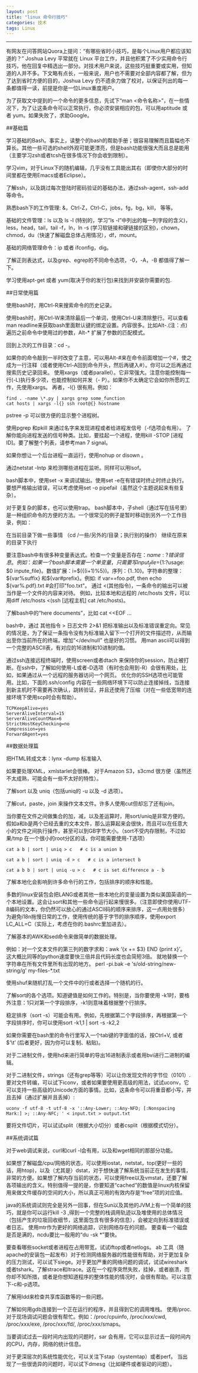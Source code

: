 ```yaml
---
layout: post
title: "linux 命令行技巧"
categories: 技术
tags: Linux
---
```



---

有网友在问答网站Quora上提问：“有哪些省时小技巧，是每个Linux用户都应该知道的？” Joshua Levy 平常就在 Linux 平台工作，并且他积累了不少实用命令行技巧，他在回复中精选出一部分。对技术用户来说，这些技巧挺重要或实用，但知道的人并不多。下文略有点长，一般来说，用户也不需要对全部内容都了解，但为了达到省时方便的目的，Joshua Levy  仍不遗余力做了校对，以保证列出的每一条都值得一读，前提是你是一位Linux重度用户。

为了获取文中提到的一个命令的更多信息，先试下“man <命令名称>”，在一些情况下，为了让这条命令可以正常执行，你必须安装相应的包，可以用aptitude 或者 yum。如果失败了，求助Google。


##基础篇

学习基础的Bash。事实上，读整个的bash的帮助手册；很容易理解而且篇幅也不算长。其他一些可选的shell外观可能更漂亮，但是bash功能很强大而且总是能用（主要学习zsh或者tcsh在很多情况下你会收到限制）。

学习vim，对于Linux下的随机编辑，几乎没有工具能出其右（即使你大部分的时间里都在使用Emacs或者Eclipse）。

了解ssh，以及跳过每次登陆时密码验证的基础办法，通过ssh-agent，ssh-add等命令。

熟悉bash下的工作管理: &，Ctrl-Z，Ctrl-C，jobs，fg，bg，kill， 等等。

基础的文件管理：ls 以及 ls -l (特别的，学习”ls -l”中列出的每一列字段的含义)，less，head，tail，tail -f，ln，ln -s (学习软链接和硬链接的区别)，chown，chmod，du（快速了解磁盘总体占用情况），df，mount。

基础的网络管理命令：ip 或者 ifconfig，dig。

了解正则表达式，以及grep、egrep的不同命令选项，-0，-A，-B 都值得了解一下。

学习使用apt-get 或者 yum(取决于你的发行包)来找到并安装你需要的包.


##日常使用篇

使用bash时，用Ctrl-R来搜索命令的历史记录。

使用bash时，用Ctrl-W来清除最后一个单词，使用Ctrl-U来清除整行。可以查看man readline来获取bash里面默认键的绑定设置。内容很多。比如Alt-.(注：点)遍历之前命令中使用过的参数，Alt-* 扩展了参数的匹配模式。

回到上次的工作目录：cd -。

如果你的命令敲到一半时改变了主意，可以用Alt-#来在命令前面增加一个#，使之成为一行注释（或者使用Ctrl-A回到命令开头，然后再键入#）。你可以之后再通过搜索历史记录回来。
使用xargs（或者parallel）。它非常强大。注意你能控制每一行(-L)执行多少项，也能控制如何并发（- P）。如果你不太确定它会如你所愿的工作，先使用xargs。 再者，-l{} 很有用。例如：

	find . -name \*.py | xargs grep some_function
	cat hosts | xargs -l{} ssh root@{} hostname

pstree -p 可以很方便的显示整个进程树。

使用pgrep 和pkill 来通过名字来发现进程或者给进程发信号（-f选项会有用）。
了解你能向进程发送的信号种类。比如，要挂起一个进程，使用kill -STOP [进程ID]。要了解整个列表，请参考man 7 signal。

如果你想让一个后台进程一直运行，使用nohup or disown 。

通过netstat -lntp 来检测哪些进程在监听。同样可以用lsof。

bash脚本中，使用set -x 来调试输出。使用set -e在有错误时终止时终止执行。要想严格输出错误，可以考虑使用set -o pipefail（虽然这个主题说起来有些复杂）。

对于更复杂的脚本，也可以使用trap。
bash脚本中，子shell（通过写在括号里）是一种组织命令的方便的方法。一个很常见的例子是暂时移动到另外一个工作目录，例如：

在当前目录下做一些事情
（cd /一些/另外的/目录；执行别的操作）
继续在原来的目录下执行

要注意bash中有很多种变量表达式。检查一个变量是否存在：${name:?错误信息}。例如：如果一个bash脚本需要一个单变量，只需要写input_file=${1:?usage: $0 inpute_file}。数值扩展：i=$({(i+1)%5})。序列：{1..10}。字符串的整理：${var%suffix} 和${var#prefix}。例如:
if var==foo.pdf, then echo ${var%.pdf}.txt   #会打印"foo.txt"。
通过 <(其他指令)，一条命令的输出可以被当作是一个文件的内容来对待。 例如，比较本地和远程的 /etc/hosts 文件，可以用diff /etc/hosts <(ssh [远程主机] cat /etc/hosts)。

了解bash中的“here documents”，比如 cat <<EOF …

bash中，通过 其他指令 > 日志文件 2>&1  把标准输出以及标准错误重定向。常见的情况是，为了保证一条指令没有为标准输入留下一个打开的文件描述符，从而输出至你当前所在的终端，增加“</dev/null” 也是好的习惯。
用man ascii可以得到一个完整的ASCII表，有对应的16进制和10进制的值。

通过ssh连接远程终端时，使用screen或者dtach 来保持你的session，防止被打断。在ssh中，了解如何使用-L或者-D选项（有时也会用到-R）会很有用处，比如，如果通过从一个远程的服务器访问一个网页。
优化你的SSH选项也可能管用。比如，下面的.ssh/config 内容在一些网络环境下可以防止连接掉线，当连接到新主机时不需要再次确认，跳转验证，并且还使用了压缩（对在一些低宽带的连接环境下使用scp时会有帮助）。


	TCPKeepAlive=yes
	ServerAliveInterval=15
	ServerAliveCountMax=6
	StrictHostKeyChecking=no
	Compression=yes
	ForwardAgent=yes


##数据处理篇

把HTML转成文本：lynx -dump 标准输入

如果要处理XML，xmlstarlet会很棒。
对于Amazon S3，s3cmd 很方便（虽然还不太成熟，可能会有一些不太好的特性）。

了解sort 以及 uniq（包括uniq的 -u 以及 -d 选项）。

了解cut，paste，join 来操作文本文件。许多人使用cut但却忘了还有join。

当你要在文件之间做集合的加，减，以及差运算时，用sort/uniq是非常方便的。假如a和b是两个已经去重的文本文件，那么运算起来会很快，而且可以在任意大小的文件之间执行操作，甚至可以到GB字节大小。（sort不受内存限制，不过如果/tmp 在一个很小的root分区的话，你可能需要使用-T选项）


	cat a b | sort | uniq > c   # c is a union b

	cat a b | sort | uniq -d > c   # c is a intersect b

	cat a b b | sort | uniq -u > c   # c is set difference a - b


了解本地化会影响到许多命令行的工作，包括排序的顺序和性能。

多数的linux安装包会把LANG或者其他一些本地化的变量设置为类似美国英语的一个本地设置。这会让sort和其他一些命令运行起来慢很多。（注意即使你使用UTF-8编码的文本，你仍然可以放心的通过ASCII码的顺序来排序，这一点用处很多）为避免i18n拖慢日常的工作，使用传统的基于字节的排序顺序，使用export LC_ALL=C（实际上，考虑在你的.bashrc里加进去）。

了解基本的AWK和sed命令来做简单的数据处理。

例如：对一个文本文件的第三列的数字求和：awk ‘{x += $3} END {print x}’。 这大概比同等的python速度要快三倍并且代码长度也会简短3倍。
就地替换一个字符串在所有文件里所有出现的地方。
perl -pi.bak -e 's/old-string/new-string/g' my-files-*.txt

使用shuf来随机打乱一个文件中的行或者选择一个随机的行。

了解sort的各个选项。知道键值是如何工作的。特别是，当你要使用 -k1时，要格外注意：1只对第一个字段排序，-k1则意味着根据整个行排序。

稳定排序（sort  -s）可能会有用。例如，先根据第二个字段排序，再根据第一个字段排序时，你可以使用sort -k1,1 | sort -s -k2,2


如果你需要在bash里的命令行里写入一个tab键的字面值的话，按Ctrl+V, <tab> 或者$‘\t’ (后者更好，因为你可以复制、粘贴)。

对于二进制文件，使用hd来进行简单的导出16进制表示或者用bvi进行二进制的编辑。

对于二进制文件，strings（还有grep等等）可以让你发现文件的字节位（0101）.要对文件转编，可以试下iconv，或者如果要使用更高级的用法，试试uconv，它可以支持一些高级的Unicode方面的事情。比如，这条命令可以将重音都小写，并且去掉（通过扩展并且丢掉）:

	uconv -f utf-8 -t utf-8 -x '::Any-Lower; ::Any-NFD; [:Nonspacing Mark:] >; ::Any-NFC; ' < input.txt > output.txt

要将文件切片，可以试试split（根据大小切分）或者csplit（根据模式切分）。


##系统调试篇

对于web调试来说，curl和curl -l会有用，以及和wget相同的那部分功能。

如果想了解磁盘/cpu/网络的状态，可以使用iostat，netstat，top(更好一些的话，用htop)，以及（尤其是）dstat，对于想快速了解系统当前正在发生的事情，非常的方便。如果想了解内存当前的状态，可以使用free以及vmstat，还要了解各项输出的含义。特别值得一提的是，你要知道“cached”的数值是linux内核保留用来做文件缓存的空间的大小，所以真正可用的有效内存是“free”项的对应值。

java的系统调试则完全是另外一回事，但在Sun以及其他的JVM上有一个简单的技巧，就是你可以运行kill -3 <pid> ,得到一个完整的栈调用轨迹以及堆使用的总体情况（包括产生的垃圾回收细节，这里面包含有很多的信息），会被定向到标准错误或者日志。
使用mtr作为更好的网络追踪，识别网络存在的问题。
要查看一个磁盘是否是满的，ncdu要比一般用的“du -sk *”要快。

要查看哪些socket或者进程在占用带宽，试试iftop或者netlogs。
ab 工具（随apache的安装包一起发布）对于检测网络服务器的性能很有帮助，对于更加复杂的压力测试，可以试下siege。对于更加严重的网络问题的调试，试试wireshark或者tshark。了解strace和ltrace。这在一个程序突然失败，挂掉，或者崩溃，而你却不知所措，或者是你想知道程序的整体性能的情况时，会很有帮助。可以注意下-c和-p选项。

了解用ldd来检查共享库函数等的一些问题。

了解如何用gdb连接到一个正在运行的程序，并且得到它的调用堆栈。
使用/proc. 对于现场调试问题会很有帮忙。例如：/proc/cpuinfo, /proc/xxx/cwd, /proc/xxx/exe, /proc/xxx/fd/, /proc/xxx/smaps。

当要调试过去一段时间内出现的问题时，sar 会有用，它可以显示过去一段时间内的CPU，内存，网络的统计信息。

对于更深层次的系统性能优化，可以关注下stap（systemtap）或者perf。
当出现了一些很诡异的问题时，可以试下dmesg（比如硬件或者驱动的问题）。